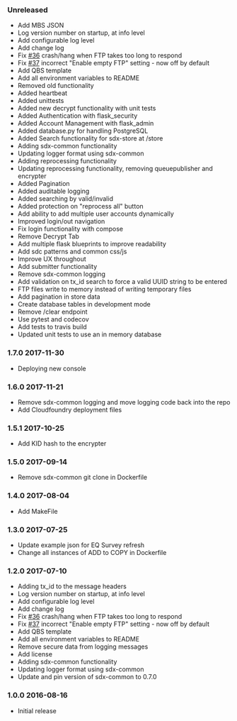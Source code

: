 ### Unreleased
  - Add MBS JSON
  - Log version number on startup, at info level
  - Add configurable log level
  - Add change log
  - Fix [#36](https://github.com/ONSdigital/sdx-console/issues/36) crash/hang when FTP takes too long to respond
  - Fix [#37](https://github.com/ONSdigital/sdx-console/issues/37) incorrect "Enable empty FTP" setting - now off by default
  - Add QBS template
  - Add all environment variables to README
  - Removed old functionality
  - Added heartbeat
  - Added unittests
  - Added new decrypt functionality with unit tests
  - Added Authentication with flask_security
  - Added Account Management with flask_admin
  - Added database.py for handling PostgreSQL
  - Added Search functionality for sdx-store at /store
  - Adding sdx-common functionality
  - Updating logger format using sdx-common
  - Adding reprocessing functionality
  - Updating reprocessing functionality, removing queuepublisher and encrypter
  - Added Pagination
  - Added auditable logging
  - Added searching by valid/invalid
  - Added protection on "reprocess all" button
  - Add ability to add multiple user accounts dynamically
  - Improved login/out navigation
  - Fix login functionality with compose
  - Remove Decrypt Tab
  - Add multiple flask blueprints to improve readability
  - Add sdc patterns and common css/js
  - Improve UX throughout
  - Add submitter functionality
  - Remove sdx-common logging
  - Add validation on tx_id search to force a valid UUID string to be entered
  - FTP files write to memory instead of writing temporary files
  - Add pagination in store data
  - Create database tables in development mode
  - Remove /clear endpoint
  - Use pytest and codecov
  - Add tests to travis build
  - Updated unit tests to use an in memory database


### 1.7.0 2017-11-30
  - Deploying new console

### 1.6.0 2017-11-21
  - Remove sdx-common logging and move logging code back into the repo
  - Add Cloudfoundry deployment files

### 1.5.1 2017-10-25
  - Add KID hash to the encrypter

### 1.5.0 2017-09-14
  - Remove sdx-common git clone in Dockerfile

### 1.4.0 2017-08-04
  - Add MakeFile

### 1.3.0 2017-07-25
  - Update example json for EQ Survey refresh
  - Change all instances of ADD to COPY in Dockerfile

### 1.2.0 2017-07-10
  - Adding tx_id to the message headers
  - Log version number on startup, at info level
  - Add configurable log level
  - Add change log
  - Fix [#36](https://github.com/ONSdigital/sdx-console/issues/36) crash/hang when FTP takes too long to respond
  - Fix [#37](https://github.com/ONSdigital/sdx-console/issues/37) incorrect "Enable empty FTP" setting - now off by default
  - Add QBS template
  - Add all environment variables to README
  - Remove secure data from logging messages
  - Add license
  - Adding sdx-common functionality
  - Updating logger format using sdx-common
  - Update and pin version of sdx-common to 0.7.0

### 1.0.0 2016-08-16
  - Initial release
